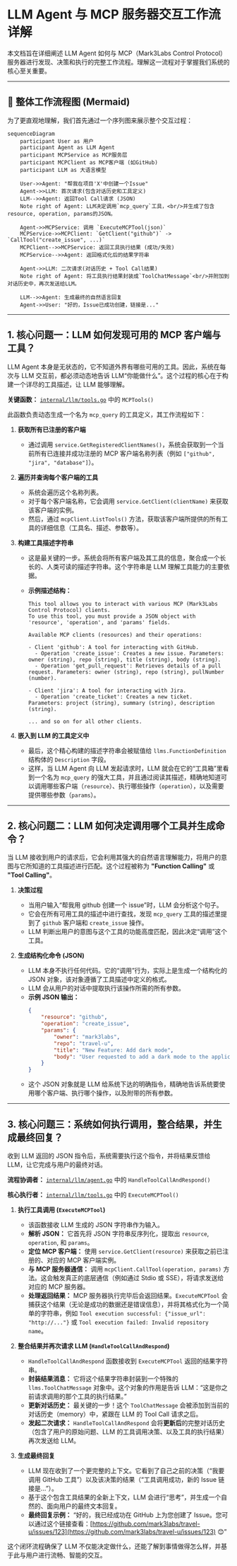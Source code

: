 # LLM Agent 与 MCP 服务器交互工作流详解

本文档旨在详细阐述 LLM Agent 如何与 MCP（Mark3Labs Control Protocol）服务器进行发现、决策和执行的完整工作流程。理解这一流程对于掌握我们系统的核心至关重要。

---

## 🎯 整体工作流程图 (Mermaid)

为了更直观地理解，我们首先通过一个序列图来展示整个交互过程：

```mermaid
sequenceDiagram
    participant User as 用户
    participant Agent as LLM Agent
    participant MCPService as MCP服务层
    participant MCPClient as MCP客户端 (如GitHub)
    participant LLM as 大语言模型

    User->>Agent: "帮我在项目'X'中创建一个Issue"
    Agent->>LLM: 首次请求(包含对话历史和工具定义)
    LLM-->>Agent: 返回Tool Call请求 (JSON)
    Note right of Agent: LLM决定调用`mcp_query`工具，<br/>并生成了包含resource, operation, params的JSON。

    Agent->>MCPService: 调用 `ExecuteMCPTool(json)`
    MCPService->>MCPClient: `GetClient("github")` -> `CallTool("create_issue", ...)`
    MCPClient-->>MCPService: 返回工具执行结果 (成功/失败)
    MCPService-->>Agent: 返回格式化后的结果字符串

    Agent->>LLM: 二次请求(对话历史 + Tool Call结果)
    Note right of Agent: 将工具执行结果封装成`ToolChatMessage`<br/>并附加到对话历史中，再次发送给LLM。

    LLM-->>Agent: 生成最终的自然语言回复
    Agent->>User: "好的，Issue已成功创建，链接是..."
```

---

## 1. 核心问题一：LLM 如何发现可用的 MCP 客户端与工具？

LLM Agent 本身是无状态的，它不知道外界有哪些可用的工具。因此，系统在每次与 LLM 交互前，都必须动态地告诉 LLM“你能做什么”。这个过程的核心在于构建一个详尽的工具描述，让 LLM 能够理解。

**关键函数：** [`internal/llm/tools.go`](internal/llm/tools.go:0) 中的 `MCPTools()`

此函数负责动态生成一个名为 `mcp_query` 的工具定义，其工作流程如下：

1.  **获取所有已注册的客户端**

    -   通过调用 `service.GetRegisteredClientNames()`，系统会获取到一个当前所有已连接并成功注册的 MCP 客户端名称列表（例如 `["github", "jira", "database"]`）。

2.  **遍历并查询每个客户端的工具**

    -   系统会遍历这个名称列表。
    -   对于每个客户端名称，它会调用 `service.GetClient(clientName)` 来获取该客户端的实例。
    -   然后，通过 `mcpClient.ListTools()` 方法，获取该客户端所提供的所有工具的详细信息（工具名、描述、参数等）。

3.  **构建工具描述字符串**

    -   这是最关键的一步。系统会将所有客户端及其工具的信息，聚合成一个长长的、人类可读的描述字符串。这个字符串是 LLM 理解工具能力的主要依据。
    -   **示例描述结构：**

        ```text
        This tool allows you to interact with various MCP (Mark3Labs Control Protocol) clients.
        To use this tool, you must provide a JSON object with 'resource', 'operation', and 'params' fields.

        Available MCP clients (resources) and their operations:

        - Client 'github': A tool for interacting with GitHub.
          - Operation 'create_issue': Creates a new issue. Parameters: owner (string), repo (string), title (string), body (string).
          - Operation 'get_pull_request': Retrieves details of a pull request. Parameters: owner (string), repo (string), pullNumber (number).

        - Client 'jira': A tool for interacting with Jira.
          - Operation 'create_ticket': Creates a new ticket. Parameters: project (string), summary (string), description (string).

        ... and so on for all other clients.
        ```

4.  **嵌入到 LLM 的工具定义中**
    -   最后，这个精心构建的描述字符串会被赋值给 `llms.FunctionDefinition` 结构体的 `Description` 字段。
    -   这样，当 LLM Agent 向 LLM 发起请求时，LLM 就会在它的“工具箱”里看到一个名为 `mcp_query` 的强大工具，并且通过阅读其描述，精确地知道可以调用哪些客户端（`resource`）、执行哪些操作（`operation`），以及需要提供哪些参数（`params`）。

---

## 2. 核心问题二：LLM 如何决定调用哪个工具并生成命令？

当 LLM 接收到用户的请求后，它会利用其强大的自然语言理解能力，将用户的意图与它所知道的工具描述进行匹配。这个过程被称为 **"Function Calling"** 或 **"Tool Calling"**。

1.  **决策过程**

    -   当用户输入“帮我用 github 创建一个 issue”时，LLM 会分析这个句子。
    -   它会在所有可用工具的描述中进行查找，发现 `mcp_query` 工具的描述里提到了 `github` 客户端和 `create_issue` 操作。
    -   LLM 判断出用户的意图与这个工具的功能高度匹配，因此决定“调用”这个工具。

2.  **生成结构化命令 (JSON)**
    -   LLM 本身不执行任何代码。它的“调用”行为，实际上是生成一个结构化的 JSON 对象，该对象遵循了工具描述中定义的格式。
    -   LLM 会从用户的对话中提取执行该操作所需的所有参数。
    -   **示例 JSON 输出：**
        ```json
        {
        	"resource": "github",
        	"operation": "create_issue",
        	"params": {
        		"owner": "mark3labs",
        		"repo": "travel-u",
        		"title": "New Feature: Add dark mode",
        		"body": "User requested to add a dark mode to the application."
        	}
        }
        ```
    -   这个 JSON 对象就是 LLM 给系统下达的明确指令，精确地告诉系统要使用哪个客户端、执行哪个操作，以及附带的所有参数。

---

## 3. 核心问题三：系统如何执行调用，整合结果，并生成最终回复？

收到 LLM 返回的 JSON 指令后，系统需要执行这个指令，并将结果反馈给 LLM，让它完成与用户的最终对话。

**流程协调者：** [`internal/llm/agent.go`](internal/llm/agent.go:0) 中的 `HandleToolCallAndRespond()`

**核心执行者：** [`internal/llm/tools.go`](internal/llm/tools.go:0) 中的 `ExecuteMCPTool()`

1.  **执行工具调用 (`ExecuteMCPTool`)**

    -   该函数接收 LLM 生成的 JSON 字符串作为输入。
    -   **解析 JSON：** 它首先将 JSON 字符串反序列化，提取出 `resource`, `operation`, 和 `params`。
    -   **定位 MCP 客户端：** 使用 `service.GetClient(resource)` 来获取之前已注册的、对应的 MCP 客户端实例。
    -   **与 MCP 服务器通信：** 调用 `mcpClient.CallTool(operation, params)` 方法。这会触发真正的底层通信（例如通过 Stdio 或 SSE），将请求发送给对应的 MCP 服务器。
    -   **处理返回结果：** MCP 服务器执行完毕后会返回结果。`ExecuteMCPTool` 会捕获这个结果（无论是成功的数据还是错误信息），并将其格式化为一个简单的字符串，例如 `Tool execution successful: {"issue_url": "http://..."}` 或 `Tool execution failed: Invalid repository name`。

2.  **整合结果并再次请求 LLM (`HandleToolCallAndRespond`)**

    -   `HandleToolCallAndRespond` 函数接收到 `ExecuteMCPTool` 返回的结果字符串。
    -   **封装结果消息：** 它将这个结果字符串封装到一个特殊的 `llms.ToolChatMessage` 对象中。这个对象的作用是告诉 LLM：“这是你之前请求调用的那个工具的执行结果。”
    -   **更新对话历史：** 最关键的一步！这个 `ToolChatMessage` 会被添加到当前的对话历史（memory）中，紧跟在 LLM 的 Tool Call 请求之后。
    -   **发起二次请求：** `HandleToolCallAndRespond` 会将**更新后**的完整对话历史（包含了用户的原始问题、LLM 的工具调用决策、以及工具的执行结果）再次发送给 LLM。

3.  **生成最终回复**
    -   LLM 现在收到了一个更完整的上下文。它看到了自己之前的决策（“我要调用 GitHub 工具”）以及该决策的结果（“工具调用成功，新的 Issue 链接是...”）。
    -   基于这个包含工具结果的全新上下文，LLM 会进行“思考”，并生成一个自然的、面向用户的最终文本回复。
    -   **最终回复示例：** “好的，我已经成功在 GitHub 上为您创建了 Issue。您可以通过这个链接查看：[https://github.com/mark3labs/travel-u/issues/123](https://github.com/mark3labs/travel-u/issues/123) 😊”

这个闭环流程确保了 LLM 不仅能决定做什么，还能了解到事情做得怎么样，并基于此与用户进行流畅、智能的交互。
